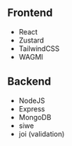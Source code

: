 
## Frontend
* React
* Zustard
* TailwindCSS
* WAGMI

## Backend
* NodeJS
* Express
* MongoDB
* siwe
* joi (validation)
